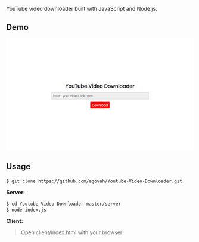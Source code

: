 YouTube video downloader built with JavaScript and Node.js.

## Demo

![Demo](https://raw.githubusercontent.com/agovah/Youtube-Video-Downloader/master/demo.png)

## Usage

```
$ git clone https://github.com/agovah/Youtube-Video-Downloader.git
```

**Server:**
```
$ cd Youtube-Video-Downloader-master/server
$ node index.js
```

**Client:**

> Open client/index.html with your browser
